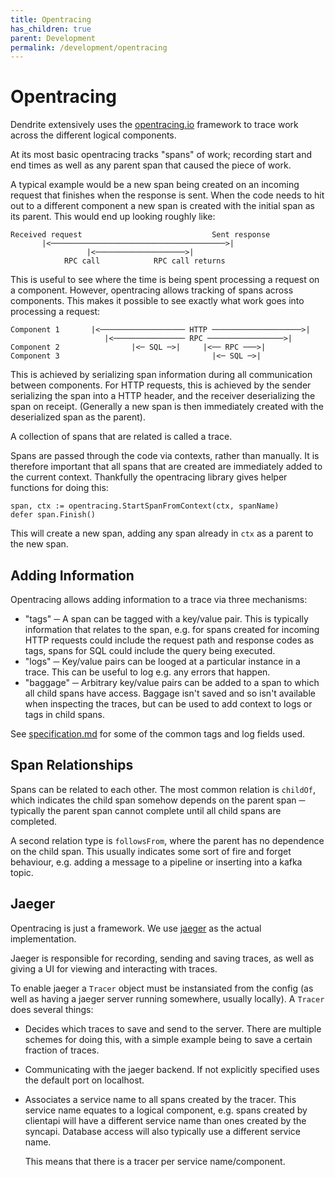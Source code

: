 ```yaml
---
title: Opentracing
has_children: true
parent: Development
permalink: /development/opentracing
---
```


Opentracing
===========

Dendrite extensively uses the [opentracing.io](http://opentracing.io) framework
to trace work across the different logical components.

At its most basic opentracing tracks "spans" of work; recording start and end
times as well as any parent span that caused the piece of work.

A typical example would be a new span being created on an incoming request that
finishes when the response is sent. When the code needs to hit out to a
different component a new span is created with the initial span as its parent.
This would end up looking roughly like:

```
Received request                             Sent response
       |<───────────────────────────────────────>|
                 |<────────────────────>|
            RPC call            RPC call returns
```

This is useful to see where the time is being spent processing a request on a
component. However, opentracing allows tracking of spans across components. This
makes it possible to see exactly what work goes into processing a request:

```
Component 1       |<─────────────────── HTTP ────────────────────>|
                     |<──────────────── RPC ─────────────────>|
Component 2                |<─ SQL ─>|     |<── RPC ───>|
Component 3                                  |<─ SQL ─>|
```

This is achieved by serializing span information during all communication
between components. For HTTP requests, this is achieved by the sender
serializing the span into a HTTP header, and the receiver deserializing the span
on receipt. (Generally a new span is then immediately created with the
deserialized span as the parent).

A collection of spans that are related is called a trace.

Spans are passed through the code via contexts, rather than manually. It is
therefore important that all spans that are created are immediately added to the
current context. Thankfully the opentracing library gives helper functions for
doing this:

```golang
span, ctx := opentracing.StartSpanFromContext(ctx, spanName)
defer span.Finish()
```

This will create a new span, adding any span already in `ctx` as a parent to the
new span.

Adding Information
------------------

Opentracing allows adding information to a trace via three mechanisms:

- "tags" ─ A span can be tagged with a key/value pair. This is typically
  information that relates to the span, e.g. for spans created for incoming HTTP
  requests could include the request path and response codes as tags, spans for
  SQL could include the query being executed.
- "logs" ─ Key/value pairs can be looged at a particular instance in a trace.
  This can be useful to log e.g. any errors that happen.
- "baggage" ─ Arbitrary key/value pairs can be added to a span to which all
  child spans have access. Baggage isn't saved and so isn't available when
  inspecting the traces, but can be used to add context to logs or tags in child
  spans.

See
[specification.md](https://github.com/opentracing/specification/blob/master/specification.md)
for some of the common tags and log fields used.

Span Relationships
------------------

Spans can be related to each other. The most common relation is `childOf`, which
indicates the child span somehow depends on the parent span ─ typically the
parent span cannot complete until all child spans are completed.

A second relation type is `followsFrom`, where the parent has no dependence on
the child span. This usually indicates some sort of fire and forget behaviour,
e.g. adding a message to a pipeline or inserting into a kafka topic.

Jaeger
------

Opentracing is just a framework. We use
[jaeger](https://github.com/jaegertracing/jaeger) as the actual implementation.

Jaeger is responsible for recording, sending and saving traces, as well as
giving a UI for viewing and interacting with traces.

To enable jaeger a `Tracer` object must be instansiated from the config (as well
as having a jaeger server running somewhere, usually locally). A `Tracer` does
several things:

- Decides which traces to save and send to the server. There are multiple
  schemes for doing this, with a simple example being to save a certain fraction
  of traces.
- Communicating with the jaeger backend. If not explicitly specified uses the
  default port on localhost.
- Associates a service name to all spans created by the tracer. This service
  name equates to a logical component, e.g. spans created by clientapi will have
  a different service name than ones created by the syncapi. Database access
  will also typically use a different service name.

  This means that there is a tracer per service name/component.
